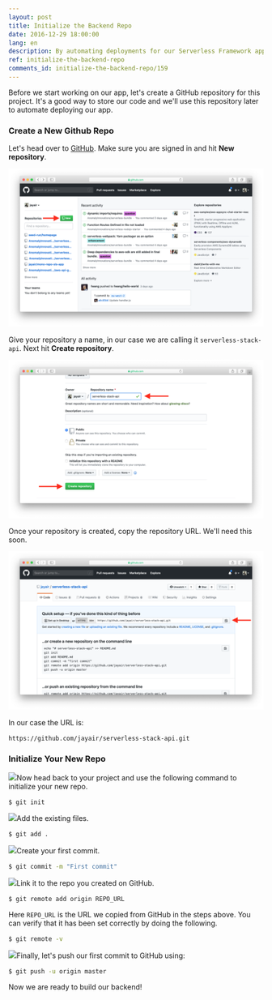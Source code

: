 ```yaml
---
layout: post
title: Initialize the Backend Repo
date: 2016-12-29 18:00:00
lang: en
description: By automating deployments for our Serverless Framework app, we can simply git push to deploy our app to production. To do so, start by adding your serverless app repo to Git.
ref: initialize-the-backend-repo
comments_id: initialize-the-backend-repo/159
---
```


Before we start working on our app, let's create a GitHub repository for this project. It's a good way to store our code and we'll use this repository later to automate deploying our app.

### Create a New Github Repo

Let's head over to [GitHub](https://github.com). Make sure you are signed in and hit **New repository**.

![Create new GitHub repository screenshot](/assets/part2/create-new-github-repository.png)

Give your repository a name, in our case we are calling it `serverless-stack-api`. Next hit **Create repository**.

![Name new GitHub repository screenshot](/assets/part2/name-new-github-repository.png)

Once your repository is created, copy the repository URL. We'll need this soon.

![Copy new GitHub repo url screenshot](/assets/part2/copy-new-github-repo-url.png)

In our case the URL is:

```
https://github.com/jayair/serverless-stack-api.git
```

### Initialize Your New Repo

<img class="code-marker" src="/assets/s.png" />Now head back to your project and use the following command to initialize your new repo.

``` bash
$ git init
```

<img class="code-marker" src="/assets/s.png" />Add the existing files.

``` bash
$ git add .
```

<img class="code-marker" src="/assets/s.png" />Create your first commit.

``` bash
$ git commit -m "First commit"
```

<img class="code-marker" src="/assets/s.png" />Link it to the repo you created on GitHub.

``` bash
$ git remote add origin REPO_URL
```

Here `REPO_URL` is the URL we copied from GitHub in the steps above. You can verify that it has been set correctly by doing the following.

``` bash
$ git remote -v
```

<img class="code-marker" src="/assets/s.png" />Finally, let's push our first commit to GitHub using:

``` bash
$ git push -u origin master
```

Now we are ready to build our backend!
